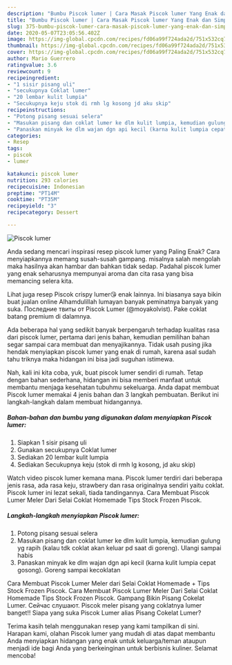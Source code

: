 ```yaml
---
description: "Bumbu Piscok lumer | Cara Masak Piscok lumer Yang Enak dan Simpel"
title: "Bumbu Piscok lumer | Cara Masak Piscok lumer Yang Enak dan Simpel"
slug: 375-bumbu-piscok-lumer-cara-masak-piscok-lumer-yang-enak-dan-simpel
date: 2020-05-07T23:05:56.402Z
image: https://img-global.cpcdn.com/recipes/fd06a99f724ada2d/751x532cq70/piscok-lumer-foto-resep-utama.jpg
thumbnail: https://img-global.cpcdn.com/recipes/fd06a99f724ada2d/751x532cq70/piscok-lumer-foto-resep-utama.jpg
cover: https://img-global.cpcdn.com/recipes/fd06a99f724ada2d/751x532cq70/piscok-lumer-foto-resep-utama.jpg
author: Mario Guerrero
ratingvalue: 3.6
reviewcount: 9
recipeingredient:
- "1 sisir pisang uli"
- "secukupnya Coklat lumer"
- "20 lembar kulit lumpia"
- "Secukupnya keju stok di rmh lg kosong jd aku skip"
recipeinstructions:
- "Potong pisang sesuai selera"
- "Masukan pisang dan coklat lumer ke dlm kulit lumpia, kemudian gulung yg rapih (kalau tdk coklat akan keluar pd saat di goreng). Ulangi sampai habis"
- "Panaskan minyak ke dlm wajan dgn api kecil (karna kulit lumpia cepat gosong). Goreng sampai kecoklatan"
categories:
- Resep
tags:
- piscok
- lumer

katakunci: piscok lumer 
nutrition: 293 calories
recipecuisine: Indonesian
preptime: "PT14M"
cooktime: "PT35M"
recipeyield: "3"
recipecategory: Dessert

---
```



![Piscok lumer](https://img-global.cpcdn.com/recipes/fd06a99f724ada2d/751x532cq70/piscok-lumer-foto-resep-utama.jpg)

Anda sedang mencari inspirasi resep piscok lumer yang Paling Enak? Cara menyiapkannya memang susah-susah gampang. misalnya salah mengolah maka hasilnya akan hambar dan bahkan tidak sedap. Padahal piscok lumer yang enak seharusnya mempunyai aroma dan cita rasa yang bisa memancing selera kita.

Lihat juga resep Piscok crispy lumer😘 enak lainnya. Ini biasanya saya bikin buat jualan online Alhamdulillah lumayan banyak peminatnya banyak yang suka. Последние твиты от Piscok Lumer (@moyakolvist). Pake coklat batang premium di dalamnya.

Ada beberapa hal yang sedikit banyak berpengaruh terhadap kualitas rasa dari piscok lumer, pertama dari jenis bahan, kemudian pemilihan bahan segar sampai cara membuat dan menyajikannya. Tidak usah pusing jika hendak menyiapkan piscok lumer yang enak di rumah, karena asal sudah tahu triknya maka hidangan ini bisa jadi suguhan istimewa.


Nah, kali ini kita coba, yuk, buat piscok lumer sendiri di rumah. Tetap dengan bahan sederhana, hidangan ini bisa memberi manfaat untuk membantu menjaga kesehatan tubuhmu sekeluarga. Anda dapat membuat Piscok lumer memakai 4 jenis bahan dan 3 langkah pembuatan. Berikut ini langkah-langkah dalam membuat hidangannya.

<!--inarticleads1-->

##### Bahan-bahan dan bumbu yang digunakan dalam menyiapkan Piscok lumer:

1. Siapkan 1 sisir pisang uli
1. Gunakan secukupnya Coklat lumer
1. Sediakan 20 lembar kulit lumpia
1. Sediakan Secukupnya keju (stok di rmh lg kosong, jd aku skip)


Watch video piscok lumer kemana mana. Piscok lumer terdiri dari beberapa jenis rasa, ada rasa keju, strawbery dan rasa originalnya sendiri yaitu coklat. Piscok lumer ini lezat sekali, tiada tandingannya. Cara Membuat Piscok Lumer Meler Dari Selai Coklat Homemade Tips Stock Frozen Piscok. 

<!--inarticleads2-->

##### Langkah-langkah menyiapkan Piscok lumer:

1. Potong pisang sesuai selera
1. Masukan pisang dan coklat lumer ke dlm kulit lumpia, kemudian gulung yg rapih (kalau tdk coklat akan keluar pd saat di goreng). Ulangi sampai habis
1. Panaskan minyak ke dlm wajan dgn api kecil (karna kulit lumpia cepat gosong). Goreng sampai kecoklatan


Cara Membuat Piscok Lumer Meler dari Selai Coklat Homemade + Tips Stock Frozen Piscok. Cara Membuat Piscok Lumer Meler Dari Selai Coklat Homemade Tips Stock Frozen Piscok. Gampang Bikin Pisang Cokelat Lumer. Сейчас слушают. Piscok meler pisang yang coklatnya lumer banget!! Siapa yang suka Piscok Lumer alias Pisang Cokelat Lumer? 

Terima kasih telah menggunakan resep yang kami tampilkan di sini. Harapan kami, olahan Piscok lumer yang mudah di atas dapat membantu Anda menyiapkan hidangan yang enak untuk keluarga/teman ataupun menjadi ide bagi Anda yang berkeinginan untuk berbisnis kuliner. Selamat mencoba!
